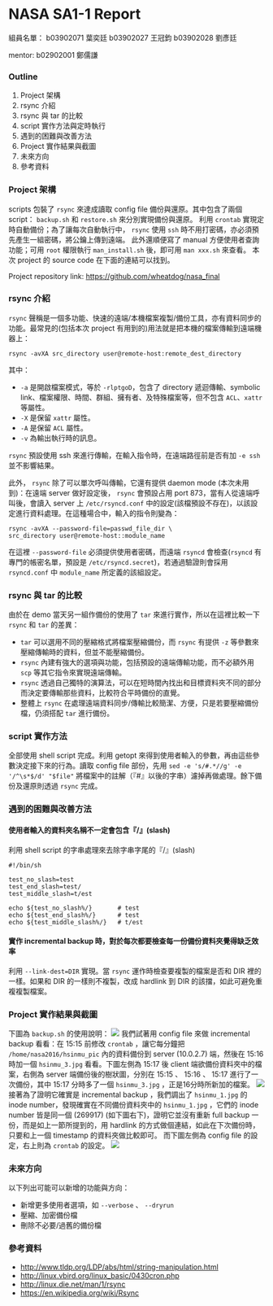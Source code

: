 ﻿# NASA SA1-1 Report

組員名單：
b03902071 葉奕廷
b03902027 王冠鈞
b03902028 劉彥廷

mentor:
b02902001 鄭儒謙

### Outline
1. Project 架構
2. rsync 介紹
3. rsync 與 tar 的比較
4. script 實作方法與定時執行
5. 遇到的困難與改善方法
6. Project 實作結果與截圖
7. 未來方向
8. 參考資料

### Project 架構
scripts 包裝了 `rsync` 來達成讀取 config file 備份與還原。其中包含了兩個script： `backup.sh` 和 `restore.sh` 來分別實現備份與還原。
利用 `crontab` 實現定時自動備份；為了讓每次自動執行中， `rsync` 使用 `ssh` 時不用打密碼，亦必須預先產生一組密碼，將公鑰上傳到遠端。
此外還順便寫了 manual 方便使用者查詢功能；可用 `root` 權限執行 `man_install.sh` 後，即可用 `man xxx.sh` 來查看。
本次 project 的 source code 在下面的連結可以找到。

Project repository link: https://github.com/wheatdog/nasa_final

### rsync 介紹
`rsync` 聲稱是一個多功能、快速的遠端/本機檔案複製/備份工具，亦有資料同步的功能。最常見的(包括本次 project 有用到的)用法就是把本機的檔案傳輸到遠端機器上：
~~~
rsync -avXA src_directory user@remote-host:remote_dest_directory
~~~
其中：
* `-a` 是開啟檔案模式，等於 `-rlptgoD`，包含了 directory 遞迴傳輸、symbolic link、檔案權限、時間、群組、擁有者、及特殊檔案等，但不包含 `ACL`、`xattr` 等屬性。
* `-X` 是保留 `xattr` 屬性。
* `-A` 是保留 `ACL` 屬性。
* `-v` 為輸出執行時的訊息。

`rsync` 預設使用 ssh 來進行傳輸，在輸入指令時，在遠端路徑前是否有加 `-e ssh` 並不影響結果。

此外， `rsync` 除了可以單次呼叫傳輸，它還有提供 daemon mode (本次未用到)：在遠端 server 做好設定後， `rsync` 會預設占用 port 873，當有人從遠端呼叫後，會讀入 server 上 `/etc/rsyncd.conf` 中的設定(該檔預設不存在)，以該設定進行資料處理。在這種場合中，輸入的指令則變為：
~~~
rsync -avXA --password-file=passwd_file_dir \
src_directory user@remote-host::module_name
~~~
在這裡 `--password-file` 必須提供使用者密碼，而遠端 `rsyncd` 會檢查(`rsyncd` 有專門的帳密名單，預設是 `/etc/rsyncd.secret`)，若通過驗證則會採用 `rsyncd.conf` 中 `module_name` 所定義的該組設定。

### rsync 與 tar 的比較
由於在 demo 當天另一組作備份的使用了 `tar` 來進行實作，所以在這裡比較一下 `rsync` 和 `tar` 的差異：
* `tar` 可以選用不同的壓縮格式將檔案壓縮備份，而 `rsync` 有提供 `-z` 等參數來壓縮傳輸時的資料，但並不能壓縮備份。
* `rsync` 內建有強大的選項與功能，包括預設的遠端傳輸功能，而不必額外用 `scp` 等其它指令來實現遠端傳輸。
* `rsync` 透過自己獨特的演算法，可以在短時間內找出和目標資料夾不同的部分而決定要傳輸那些資料，比較符合平時備份的直覺。
* 整體上 `rsync` 在處理遠端資料同步/傳輸比較簡潔、方便，只是若要壓縮備份檔，仍須搭配 `tar` 進行備份。

### script 實作方法
全部使用 shell script 完成。利用 getopt 來得到使用者輸入的參數，再由這些參數決定接下來的行為。讀取 config file 部份，先用 `sed -e 's/#.*//g' -e '/^\s*$/d' "$file"` 將檔案中的註解（『#』以後的字串）濾掉再做處理。餘下備份及還原則透過 `rsync` 完成。

### 遇到的困難與改善方法
#### 使用者輸入的資料夾名稱不一定會包含『/』(slash)
利用 shell script 的字串處理來去除字串字尾的『/』(slash)

~~~
#!/bin/sh

test_no_slash=test
test_end_slash=test/
test_middle_slash=t/est

echo ${test_no_slash%/}       # test
echo ${test_end_slash%/}      # test
echo ${test_middle_slash%/}   # t/est
~~~
#### 實作 incremental backup 時，對於每次都要檢查每一份備份資料夾覺得缺乏效率
利用 `--link-dest=DIR` 實現。當 `rsync` 運作時檢查要複製的檔案是否和 DIR 裡的一樣。如果和 DIR 的一樣則不複製，改成 hardlink 到 DIR 的該擋，如此可避免重複複製檔案。

### Project 實作結果與截圖
下圖為 `backup.sh` 的使用說明：
![](https://i.imgur.com/mqEoaeB.png)
我們試著用 config file 來做 incremental backup 看看：在 15:15 前修改 `crontab` ，讓它每分鐘把 `/home/nasa2016/hsinmu_pic` 內的資料備份到 server (10.0.2.7) 端，然後在 15:16 時加一個 `hsinmu_3.jpg` 看看。下圖左側為 15:17 後 client 端欲備份資料夾中的檔案，右側為 server 端備份後的樹狀圖，分別在 15:15 、 15:16 、 15:17 進行了一次備份，其中 15:17 分時多了一個 `hsinmu_3.jpg` ，正是16分時所新加的檔案。
![](https://i.imgur.com/DuNz2Y9.png)
接著為了證明它確實是 incremental backup ，我們調出了 `hsinmu_1.jpg` 的 inode number，發現確實在不同備份資料夾中的 `hsinmu_1.jpg` ，它們的 inode number 皆是同一個 (269917) (如下圖右下)，證明它並沒有重新 full backup 一份，而是如上一節所提到的，用 hardlink 的方式做個連結，如此在下次備份時，只要和上一個 timestamp 的資料夾做比較即可。
而下圖左側為 config file 的設定，右上則為 `crontab` 的設定。
![](https://i.imgur.com/myRXKPl.png)



### 未來方向
以下列出可能可以新增的功能與方向：
* 新增更多使用者選項，如 `--verbose` 、 `--dryrun`
* 壓縮、加密備份檔
* 刪除不必要/過舊的備份檔

### 參考資料

* http://www.tldp.org/LDP/abs/html/string-manipulation.html
* http://linux.vbird.org/linux_basic/0430cron.php
* http://linux.die.net/man/1/rsync
* https://en.wikipedia.org/wiki/Rsync